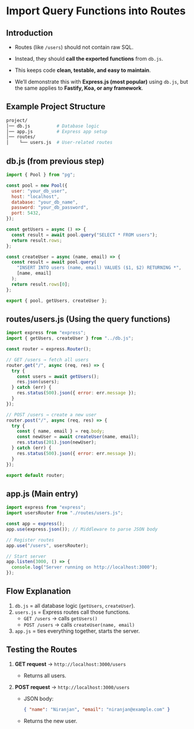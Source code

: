 # Import Query Functions into Routes

## Introduction

- Routes (like `/users`) should not contain raw SQL.
- Instead, they should **call the exported functions** from `db.js`.
- This keeps code **clean, testable, and easy to maintain**.

- We’ll demonstrate this with **Express.js (most popular)** using `db.js`, but the same applies to **Fastify, Koa, or any framework**.

## Example Project Structure

```bash
project/
│── db.js          # Database logic
│── app.js         # Express app setup
│── routes/
│    └── users.js  # User-related routes
```

## db.js (from previous step)

```javascript
import { Pool } from "pg";

const pool = new Pool({
  user: "your_db_user",
  host: "localhost",
  database: "your_db_name",
  password: "your_db_password",
  port: 5432,
});

const getUsers = async () => {
  const result = await pool.query("SELECT * FROM users");
  return result.rows;
};

const createUser = async (name, email) => {
  const result = await pool.query(
    "INSERT INTO users (name, email) VALUES ($1, $2) RETURNING *",
    [name, email]
  );
  return result.rows[0];
};

export { pool, getUsers, createUser };
```

## routes/users.js (Using the query functions)

```js
import express from "express";
import { getUsers, createUser } from "../db.js";

const router = express.Router();

// GET /users → fetch all users
router.get("/", async (req, res) => {
  try {
    const users = await getUsers();
    res.json(users);
  } catch (err) {
    res.status(500).json({ error: err.message });
  }
});

// POST /users → create a new user
router.post("/", async (req, res) => {
  try {
    const { name, email } = req.body;
    const newUser = await createUser(name, email);
    res.status(201).json(newUser);
  } catch (err) {
    res.status(500).json({ error: err.message });
  }
});

export default router;
```

## app.js (Main entry)

```js
import express from "express";
import usersRouter from "./routes/users.js";

const app = express();
app.use(express.json()); // Middleware to parse JSON body

// Register routes
app.use("/users", usersRouter);

// Start server
app.listen(3000, () => {
  console.log("Server running on http://localhost:3000");
});
```

## Flow Explanation

1. `db.js` = all database logic (`getUsers`, `createUser`).
2. `users.js` = Express routes call those functions.
   - `GET /users` → calls `getUsers()`
   - `POST /users` → calls `createUser(name, email)`
3. `app.js` = ties everything together, starts the server.

## Testing the Routes

1. **GET request** → `http://localhost:3000/users`

   - Returns all users.

2. **POST request** → `http://localhost:3000/users`
   - JSON body:
     ```json
     { "name": "Niranjan", "email": "niranjan@example.com" }
     ```
   - Returns the new user.
